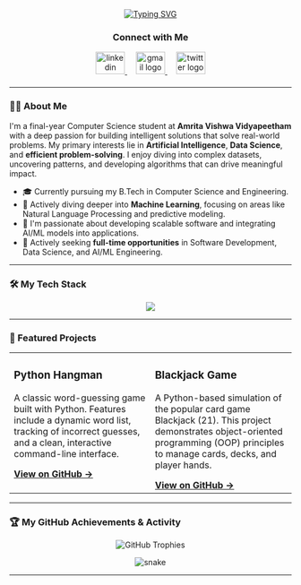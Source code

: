 <div align="center">
  <a href="https://git.io/typing-svg">
    <img src="https://readme-typing-svg.demolab.com?font=Fira+Code&size=32&pause=1000&color=33A4F5&center=true&vCenter=true&width=550&lines=Hi+there%2C+I'm+Giridhar+%F0%9F%91%8B+AI+%26+Data+Science+Enthusiast" alt="Typing SVG">
  </a>
</div>

<div align="center" style="margin-top: 20px; margin-bottom: 20px;">
  <h3 align="center">Connect with Me</h3>
  <a href="https://linkedin.com/in/giridhar-r-a01470320" target="_blank">
    <img src="https://raw.githubusercontent.com/maurodesouza/profile-readme-generator/master/src/assets/icons/social/linkedin/default.svg" width="52" height="40" alt="linkedin logo" />
  </a>&nbsp;&nbsp;&nbsp;
  <a href="mailto:your.email@gmail.com" target="_blank">
    <img src="https://raw.githubusercontent.com/maurodesouza/profile-readme-generator/master/src/assets/icons/social/gmail/default.svg" width="52" height="40" alt="gmail logo" />
  </a>&nbsp;&nbsp;&nbsp;
  <a href="https://x.com/_giridhar__" target="_blank">
    <img src="https://raw.githubusercontent.com/maurodesouza/profile-readme-generator/master/src/assets/icons/social/twitter/default.svg" width="52" height="40" alt="twitter logo" />
  </a>
</div>

---

### 👨‍💻 About Me

I'm a final-year Computer Science student at **Amrita Vishwa Vidyapeetham** with a deep passion for building intelligent solutions that solve real-world problems. My primary interests lie in **Artificial Intelligence**, **Data Science**, and **efficient problem-solving**. I enjoy diving into complex datasets, uncovering patterns, and developing algorithms that can drive meaningful impact.

- 🎓 Currently pursuing my B.Tech in Computer Science and Engineering.
- 🌱 Actively diving deeper into **Machine Learning**, focusing on areas like Natural Language Processing and predictive modeling.
- 🚀 I'm passionate about developing scalable software and integrating AI/ML models into applications.
- 💼 Actively seeking **full-time opportunities** in Software Development, Data Science, and AI/ML Engineering.

---

### 🛠️ My Tech Stack

<p align="center">
  <img src="https://skillicons.dev/icons?i=python,c,cpp,html,css,mysql,git,vscode,jupyter" />
</p>

---

### 🚀 Featured Projects

<table>
  <tr>
    <td width="50%" valign="top">
      <h3>Python Hangman</h3>
      <p>A classic word-guessing game built with Python. Features include a dynamic word list, tracking of incorrect guesses, and a clean, interactive command-line interface.</p>
      <a href="https://github.com/giridhar122/python-hang"><strong>View on GitHub →</strong></a>
    </td>
    <td width="50%" valign="top">
      <h3>Blackjack Game</h3>
      <p>A Python-based simulation of the popular card game Blackjack (21). This project demonstrates object-oriented programming (OOP) principles to manage cards, decks, and player hands.</p>
      <a href="https://github.com/giridhar122/Blackjack-"><strong>View on GitHub →</strong></a>
    </td>
  </tr>
</table>

---

### 🏆 My GitHub Achievements & Activity

<p align="center">
  <img src="https://github-profile-trophy.vercel.app/?username=giridhar122&theme=tokyonight&no-frame=true&row=1&column=6" alt="GitHub Trophies" />
</p>
<p align="center"> 
  <img src="https://raw.githubusercontent.com/giridhar122/giridhar122/output/github-contribution-grid-snake.svg" alt="snake"></p>
</p>

---
